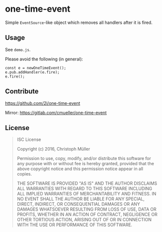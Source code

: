 # one-time-event

Simple `EventSource`-like object which removes all handlers after it is fired.

## Usage

See `demo.js`.

Please avoid the following (in general):

    const e = newOneTimeEvent();
    e.pub.addHandler(e.fire);
    e.fire();

## Contribute

https://github.com/2i/one-time-event

Mirror: https://gitlab.com/cmueller/one-time-event

## License

> ISC License
> 
> Copyright (c) 2016, Christoph Müller
> 
> Permission to use, copy, modify, and/or distribute this software for any purpose with or without fee is hereby granted, provided that the above copyright notice and this permission notice appear in all copies.
> 
> THE SOFTWARE IS PROVIDED "AS IS" AND THE AUTHOR DISCLAIMS ALL WARRANTIES WITH REGARD TO THIS SOFTWARE INCLUDING ALL IMPLIED WARRANTIES OF MERCHANTABILITY AND FITNESS. IN NO EVENT SHALL THE AUTHOR BE LIABLE FOR ANY SPECIAL, DIRECT, INDIRECT, OR CONSEQUENTIAL DAMAGES OR ANY DAMAGES WHATSOEVER RESULTING FROM LOSS OF USE, DATA OR PROFITS, WHETHER IN AN ACTION OF CONTRACT, NEGLIGENCE OR OTHER TORTIOUS ACTION, ARISING OUT OF OR IN CONNECTION WITH THE USE OR PERFORMANCE OF THIS SOFTWARE.
